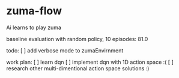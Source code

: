 # zuma-flow
Ai learns to play zuma

baseline evaluation with random policy, 10 episodes:
81.0

todo:
[ ] add verbose mode to zumaEnvirnment

work plan:
[ ] learn dqn
[ ] implement dqn with 1D action space :(
[ ] research other multi-dimentional action space solutions :)
